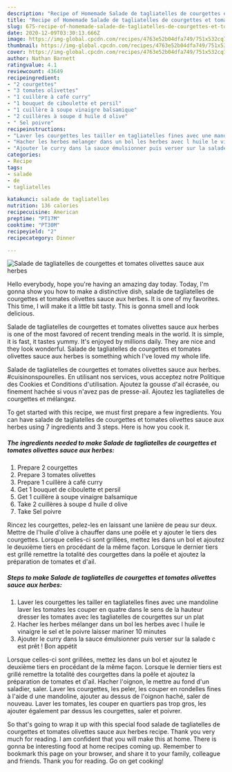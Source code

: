 ```yaml
---
description: "Recipe of Homemade Salade de tagliatelles de courgettes et tomates olivettes sauce aux herbes"
title: "Recipe of Homemade Salade de tagliatelles de courgettes et tomates olivettes sauce aux herbes"
slug: 675-recipe-of-homemade-salade-de-tagliatelles-de-courgettes-et-tomates-olivettes-sauce-aux-herbes
date: 2020-12-09T03:30:13.666Z
image: https://img-global.cpcdn.com/recipes/4763e52b04dfa749/751x532cq70/salade-de-tagliatelles-de-courgettes-et-tomates-olivettes-sauce-aux-herbes-photo-principale-de-la-recette.jpg
thumbnail: https://img-global.cpcdn.com/recipes/4763e52b04dfa749/751x532cq70/salade-de-tagliatelles-de-courgettes-et-tomates-olivettes-sauce-aux-herbes-photo-principale-de-la-recette.jpg
cover: https://img-global.cpcdn.com/recipes/4763e52b04dfa749/751x532cq70/salade-de-tagliatelles-de-courgettes-et-tomates-olivettes-sauce-aux-herbes-photo-principale-de-la-recette.jpg
author: Nathan Barnett
ratingvalue: 4.1
reviewcount: 43649
recipeingredient:
- "2 courgettes"
- "3 tomates olivettes"
- "1 cuillère à café curry"
- "1 bouquet de ciboulette et persil"
- "1 cuillère à soupe vinaigre balsamique"
- "2 cuillères à soupe d huile d olive"
- " Sel poivre"
recipeinstructions:
- "Laver les courgettes les tailler en tagliatelles fines avec une mandoline laver les tomates les couper en quatre dans le sens de la hauteur dresser les tomates avec les tagliatelles de courgettes sur un plat"
- "Hacher les herbes mélanger dans un bol les herbes avec l huile le vinaigre le sel et le poivre laisser mariner 10 minutes"
- "Ajouter le curry dans la sauce émulsionner puis verser sur la salade c est prêt ! Bon appétit"
categories:
- Recipe
tags:
- salade
- de
- tagliatelles

katakunci: salade de tagliatelles 
nutrition: 136 calories
recipecuisine: American
preptime: "PT17M"
cooktime: "PT30M"
recipeyield: "2"
recipecategory: Dinner

---
```



![Salade de tagliatelles de courgettes et tomates olivettes sauce aux herbes](https://img-global.cpcdn.com/recipes/4763e52b04dfa749/751x532cq70/salade-de-tagliatelles-de-courgettes-et-tomates-olivettes-sauce-aux-herbes-photo-principale-de-la-recette.jpg)

Hello everybody, hope you're having an amazing day today. Today, I'm gonna show you how to make a distinctive dish, salade de tagliatelles de courgettes et tomates olivettes sauce aux herbes. It is one of my favorites. This time, I will make it a little bit tasty. This is gonna smell and look delicious.

Salade de tagliatelles de courgettes et tomates olivettes sauce aux herbes is one of the most favored of recent trending meals in the world. It is simple, it is fast, it tastes yummy. It's enjoyed by millions daily. They are nice and they look wonderful. Salade de tagliatelles de courgettes et tomates olivettes sauce aux herbes is something which I've loved my whole life.

Salade de tagliatelles de courgettes et tomates olivettes sauce aux herbes. #cuisinonspourelles. En utilisant nos services, vous acceptez notre Politique des Cookies et Conditions d&#39;utilisation. Ajoutez la gousse d&#39;ail écrasée, ou finement hachée si vous n&#39;avez pas de presse-ail. Ajoutez les tagliatelles de courgettes et mélangez.


To get started with this recipe, we must first prepare a few ingredients. You can have salade de tagliatelles de courgettes et tomates olivettes sauce aux herbes using 7 ingredients and 3 steps. Here is how you cook it.

<!--inarticleads1-->

##### The ingredients needed to make Salade de tagliatelles de courgettes et tomates olivettes sauce aux herbes:

1. Prepare 2 courgettes
1. Prepare 3 tomates olivettes
1. Prepare 1 cuillère à café curry
1. Get 1 bouquet de ciboulette et persil
1. Get 1 cuillère à soupe vinaigre balsamique
1. Take 2 cuillères à soupe d huile d olive
1. Take  Sel poivre


Rincez les courgettes, pelez-les en laissant une lanière de peau sur deux. Mettre de l&#39;huile d&#39;olive à chauffer dans une poêle et y ajouter le tiers des courgettes. Lorsque celles-ci sont grillées, mettez les dans un bol et ajoutez le deuxième tiers en procédant de la même façon. Lorsque le dernier tiers est grillé remettre la totalité des courgettes dans la poêle et ajoutez la préparation de tomates et d&#39;ail. 

<!--inarticleads2-->

##### Steps to make Salade de tagliatelles de courgettes et tomates olivettes sauce aux herbes:

1. Laver les courgettes les tailler en tagliatelles fines avec une mandoline laver les tomates les couper en quatre dans le sens de la hauteur dresser les tomates avec les tagliatelles de courgettes sur un plat
1. Hacher les herbes mélanger dans un bol les herbes avec l huile le vinaigre le sel et le poivre laisser mariner 10 minutes
1. Ajouter le curry dans la sauce émulsionner puis verser sur la salade c est prêt ! Bon appétit


Lorsque celles-ci sont grillées, mettez les dans un bol et ajoutez le deuxième tiers en procédant de la même façon. Lorsque le dernier tiers est grillé remettre la totalité des courgettes dans la poêle et ajoutez la préparation de tomates et d&#39;ail. Hacher l&#39;oignon, le mettre au fond d&#39;un saladier, saler. Laver les courgettes, les peler, les couper en rondelles fines à l&#39;aide d une mandoline, ajouter au dessus de l&#39;oignon haché, saler de nouveau. Laver les tomates, les couper en quartiers pas trop gros, les ajouter également par dessus les courgettes, saler et poivrer. 

So that's going to wrap it up with this special food salade de tagliatelles de courgettes et tomates olivettes sauce aux herbes recipe. Thank you very much for reading. I am confident that you will make this at home. There is gonna be interesting food at home recipes coming up. Remember to bookmark this page on your browser, and share it to your family, colleague and friends. Thank you for reading. Go on get cooking!
